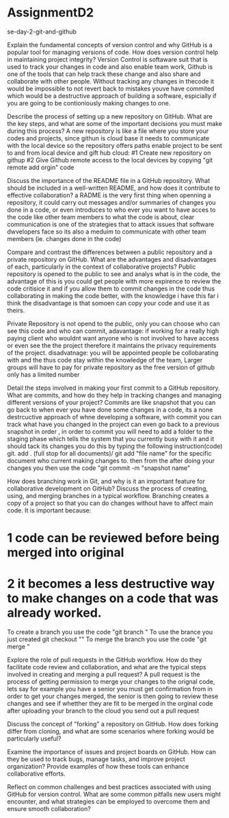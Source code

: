 # AssignmentD2

se-day-2-git-and-github

Explain the fundamental concepts of version control and why GitHub is a popular tool for managing versions of code. How does version control help in maintaining project integrity?
Version Control is softaware suit that is used to track your changes in code and also enable team work, Github is one of the tools that can help track these change and also share and collaborate with other people. Without tracking any changes in thecode
it would be impossible to not revert back to mistakes youve have commited which would be a destructive approach of building a software, espicially if you are going to be contioniously making changes to one.

Describe the process of setting up a new repository on GitHub. What are the key steps, and what are some of the important decisions you must make during this process?
A new repository is like a file where you store your codes and projects, since githun is cloud base it needs to communicate with the local device so the repository offers paths enable project to be sent to and from local device and gift hub cloud:
#1 Create new repository on githup 
#2 Give Github remote access to the local devices by copying "git remote add orgin" code 


Discuss the importance of the README file in a GitHub repository. What should be included in a well-written README, and how does it contribute to effective collaboration?
a RADME is the very first thing when openning a repository, it could carry out messages and/or summaries of changes you done in a code, or even introduces to who ever you want to have acces to the code like other team members
to what the code is about, clear communication is one of the strategies that to attack issues that software dwvelopers face so its also a meduim to communicate with other team members (ie. changes done in the code)

Compare and contrast the differences between a public repository and a private repository on GitHub. What are the advantages and disadvantages of each, particularly in the context of collaborative projects?
Public repository is opened to the public to see and analys what is in the code, the advantage of this is you could get people with more expirence to review the code critisice it and if you allow them to commit changes 
in the code thus collaborating in making the code better, with the knowledge i have this far i think the disadvantage is that somoen can copy your code and use it as theirs.

Private Repository is not opend to the public, only you can choose who can see this code and who can commit,
adavantage: if working for a really high paying client who wouldnt want anyone who is not involved to have access or even see the the project therefore it maintains the privacy requirements of the project. 
disadvatnage: you will be appointed people be collobarating with and the thus code stay within the knowledge of the team, 
              Larger groups will have to pay for private repository as the free version of github only has a limited number 

Detail the steps involved in making your first commit to a GitHub repository. What are commits, and how do they help in tracking changes and managing different versions of your project?
Commits are like snapshot that you can go back to when ever you have done some changes in a code, its a none destrcuctive approach of whne developing a software, with commit you can track what have you changed in the project 
can even go back to a previous snapshot in order , in order to commit you will need to add a folder to the staging phase which tells the system that you currently busy with it and it should tack its changes you do this by typing the following instruction(code)
git. add . (full stop for all documents)/ git add "file name" for the specific document who current making changes to.
then from the after doing your changes you then use the code "git commit -m "snapshot name"


How does branching work in Git, and why is it an important feature for collaborative development on GitHub? Discuss the process of creating, using, and merging branches in a typical workflow.
Branching creates a copy of a project so that you can do changes without have to affect main code. It is important because:
# 1 code can be reviewed before being merged into original 
# 2 it becomes a less destructive way to make changes on a code that was already worked.
To create a branch you use the code  "git branch <branch-name>"
To use the brance you just created git checkout "<branch-name>"
To merge the branch you use the code "git merge <branch-name>"

Explore the role of pull requests in the GitHub workflow. How do they facilitate code review and collaboration, and what are the typical steps involved in creating and merging a pull request?
A pull request is the process of getting permission to merge your changes to the orignal code, lets say for example you have a senior you must get confirmation from in order to get your changes merged, the senior is then 
going to review these changes and see if whetther they are fit to be merged in the orginal code
after uploading your branch to the cloud you send out a pull request

Discuss the concept of "forking" a repository on GitHub. How does forking differ from cloning, and what are some scenarios where forking would be particularly useful?

Examine the importance of issues and project boards on GitHub. How can they be used to track bugs, manage tasks, and improve project organization? Provide examples of how these tools can enhance collaborative efforts.

Reflect on common challenges and best practices associated with using GitHub for version control. What are some common pitfalls new users might encounter, and what strategies can be employed to overcome them and ensure smooth collaboration?
